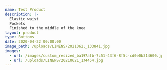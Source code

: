 ```yaml
---
name: Test Product
description: |-
  Elastic waist
  Pockets
  Finished to the middle of the knee
layout: product
type: Bottoms
date: 2020-04-22 00:00:00
image_path: /uploads/LINENS/20210621_133841.jpg
images:
  - url: /images/custom_resized_ba197afb-7c51-43f6-8f5c-cd0e0b314600.jpg
  - url: /uploads/LINENS/20210621_134454.jpg
---
```

